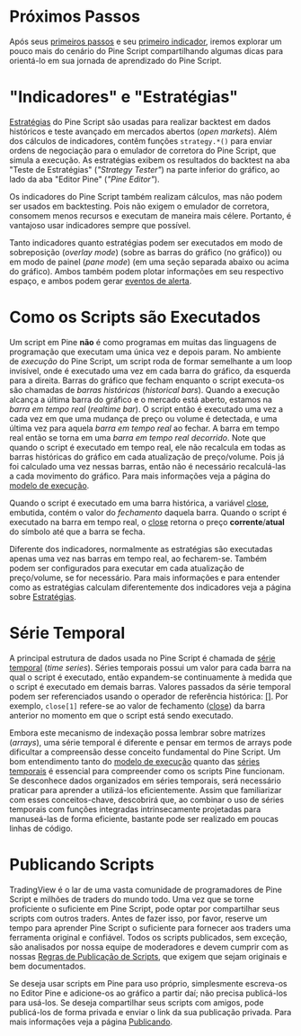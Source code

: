 
# Próximos Passos

Após seus [primeiros passos](./01_primeiros_passos.md) e seu [primeiro indicador](./02_primeiro_indicador.md), iremos explorar um pouco mais do cenário do Pine Script compartilhando algumas dicas para orientá-lo em sua jornada de aprendizado do Pine Script.


# "Indicadores" e "Estratégias"

[Estratégias](./000_strategies.md) do Pine Script são usadas para realizar backtest em dados históricos e teste avançado em mercados abertos (_open markets_). Além dos cálculos de indicadores, contêm funções `strategy.*()` para enviar ordens de negociação para o emulador de corretora do Pine Script, que simula a execução. As estratégias exibem os resultados do backtest na aba "Teste de Estratégias" (_"Strategy Tester"_) na parte inferior do gráfico, ao lado da aba "Editor Pine" (_"Pine Editor"_).

Os indicadores do Pine Script também realizam cálculos, mas não podem ser usados em backtesting. Pois não exigem o emulador de corretora, consomem menos recursos e executam de maneira mais célere. Portanto, é vantajoso usar indicadores sempre que possível.

Tanto indicadores quanto estratégias podem ser executados em modo de sobreposição (_overlay mode_) (sobre as barras do gráfico (no gráfico)) ou em modo de painel (_pane mode_) (em uma seção separada abaixo ou acima do gráfico). Ambos também podem plotar informações em seu respectivo espaço, e ambos podem gerar [eventos de alerta](./000_alert_events.md).


# Como os Scripts são Executados

Um script em Pine __não__ é como programas em muitas das linguagens de programação que executam uma única vez e depois param. No ambiente de _execução_ do Pine Script, um script roda de formar semelhante a um loop invisível, onde é executado uma vez em cada barra do gráfico, da esquerda para a direita. Barras do gráfico que fecham enquanto o script executa-os são chamadas de _barras históricas_ (_historical bars_). Quando a execução alcança a última barra do gráfico e o mercado está aberto, estamos na _barra em tempo real_ (_realtime bar_). O script então é executado uma vez a cada vez em que uma mudança de preço ou volume é detectada, e uma última vez para aquela _barra em tempo real_ ao fechar. A barra em tempo real então se torna em uma _barra em tempo real decorrido_. Note que quando o script é executado em tempo real, ele não recalcula em todas as barras históricas do gráfico em cada atualização de preço/volume. Pois já foi calculado uma vez nessas barras, então não é necessário recalculá-las a cada movimento do gráfico. Para mais informações veja a página do [modelo de execução](000_execution_model.md).

Quando o script é executado em uma barra histórica, a variável [close](https://www.tradingview.com/pine-script-reference/v5/#var_close), embutida, contém o valor do _fechamento_ daquela barra. Quando o script é executado na barra em tempo real, o [close](https://www.tradingview.com/pine-script-reference/v5/#var_close) retorna o preço __corrente__/__atual__ do símbolo até que a barra se fecha.

Diferente dos indicadores, normalmente as estratégias são executadas apenas uma vez nas barras em tempo real, ao fecharem-se. Também podem ser configurados para executar em cada atualização de preço/volume, se for necessário. Para mais informações e para entender como as estratégias calculam diferentemente dos indicadores veja a página sobre [Estratégias](./000_strategies.md).


# Série Temporal

A principal estrutura de dados usada no Pine Script é chamada de [série temporal](./000_time_series.md) (_time series_). Séries temporais possui um valor para cada barra na qual o script é executado, então expandem-se continuamente à medida que o script é executado em demais barras. Valores passados da série temporal podem ser referenciados usando o operador de referência histórica: [[]](https://www.tradingview.com/pine-script-reference/v5/#op_[]).
Por exemplo, `close[1]` refere-se ao valor de fechamento ([close](https://www.tradingview.com/pine-script-reference/v5/#var_close)) da barra anterior no momento em que o script está sendo executado.

Embora este mecanismo de indexação possa lembrar sobre matrizes (_arrays_), uma série temporal é diferente e pensar em termos de arrays pode dificultar a compreensão desse conceito fundamental do Pine Script.
Um bom entendimento tanto do [modelo de execução](./000_execution_model.md) quanto das [séries temporais](./000_time_series.md) é essencial para compreender como os scripts Pine funcionam.
Se desconhece dados organizados em séries temporais, será necessário praticar para aprender a utilizá-los eficientemente. Assim que familiarizar com esses conceitos-chave, descobrirá que, ao combinar o uso de séries temporais com funções integradas intrinsecamente projetadas para manuseá-las de forma eficiente, bastante pode ser realizado em poucas linhas de código.


# Publicando Scripts

TradingView é o lar de uma vasta comunidade de programadores de Pine Script e milhões de traders do mundo todo. Uma vez que se torne proficiente o suficiente em Pine Script, pode optar por compartilhar seus scripts com outros traders. Antes de fazer isso, por favor, reserve um tempo para aprender Pine Script o suficiente para fornecer aos traders uma ferramenta original e confiável. Todos os scripts publicados, sem exceção, são analisados por nossa equipe de moderadores e devem cumprir com as nossas [Regras de Publicação de Scripts](https://www.tradingview.com/support/solutions/43000590599), que exigem que sejam originais e bem documentados.

Se deseja usar scripts em Pine para uso próprio, simplesmente escreva-os no Editor Pine e adicione-os ao gráfico a partir daí; não precisa publicá-los para usá-los. Se deseja compartilhar seus scripts com amigos, pode publicá-los de forma privada e enviar o link da sua publicação privada. Para mais informações veja a página [Publicando](./000_publishing.md).
